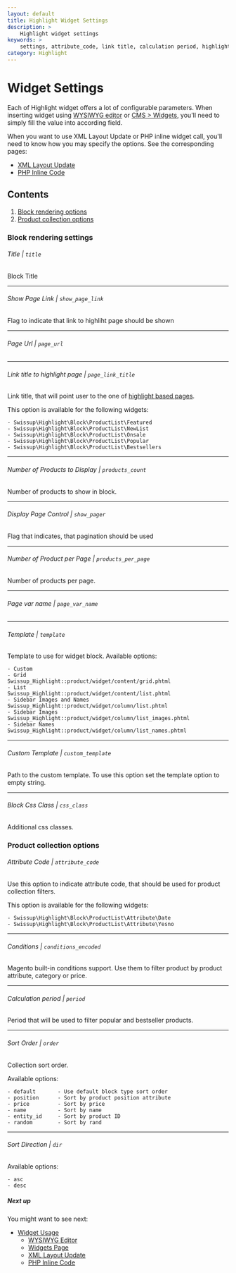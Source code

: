 ```yaml
---
layout: default
title: Highlight Widget Settings
description: >
    Highlight widget settings
keywords: >
    settings, attribute_code, link title, calculation period, highlight sort order
category: Highlight
---
```


# Widget Settings

Each of Highlight widget offers a lot of configurable parameters. When 
inserting widget using [WYSIWYG editor][usage_wysiwyg_editor] or 
[CMS > Widgets][usage_widgets_page], you'll need to simply fill the value into
according field.

When you want to use XML Layout Update or PHP inline widget call, you'll need to 
know how you may specify the options. See the corresponding pages:

- [XML Layout Update][usage_xml_update]
- [PHP Inline Code][usage_php]

## Contents

1. [Block rendering options](#block-rendering-options)
2. [Product collection options](#product-collection-options)

### Block rendering settings

###### Title | `title`

Block Title

---

###### Show Page Link | `show_page_link`

Flag to indicate that link to highliht page should be shown

---

###### Page Url | `page_url`



---

###### Link title to highlight page | `page_link_title`

Link title, that will point user to the one of [highlight based pages][pages].

This option is available for the following widgets:

```
- Swissup\Highlight\Block\ProductList\Featured
- Swissup\Highlight\Block\ProductList\NewList
- Swissup\Highlight\Block\ProductList\Onsale
- Swissup\Highlight\Block\ProductList\Popular
- Swissup\Highlight\Block\ProductList\Bestsellers
```

---

###### Number of Products to Display | `products_count`

Number of products to show in block.

---

###### Display Page Control | `show_pager`

Flag that indicates, that pagination should be used

---

###### Number of Product per Page | `products_per_page`

Number of products per page.

---

###### Page var name | `page_var_name`



---

###### Template | `template`

Template to use for widget block. Available options:

```
- Custom                    
- Grid                      Swissup_Highlight::product/widget/content/grid.phtml
- List                      Swissup_Highlight::product/widget/content/list.phtml
- Sidebar Images and Names  Swissup_Highlight::product/widget/column/list.phtml
- Sidebar Images            Swissup_Highlight::product/widget/column/list_images.phtml
- Sidebar Names             Swissup_Highlight::product/widget/column/list_names.phtml
```

---

###### Custom Template | `custom_template`

Path to the custom template. To use this option set the template option to empty 
string.

---

###### Block Css Class | `css_class`

Additional css classes.

### Product collection options

###### Attribute Code | `attribute_code`

Use this option to indicate attribute code, that should be used for product 
collection filters.

This option is available for the following widgets:

```
- Swissup\Highlight\Block\ProductList\Attribute\Date
- Swissup\Highlight\Block\ProductList\Attribute\Yesno
```

---

###### Conditions | `conditions_encoded`

Magento built-in conditions support. Use them to filter product by product 
attribute, category or price.

---

###### Calculation period | `period`

Period that will be used to filter popular and bestseller products.

---

###### Sort Order | `order`

Collection sort order.

Available options:

```
- default       - Use default block type sort order
- position      - Sort by product position attribute
- price         - Sort by price
- name          - Sort by name
- entity_id     - Sort by product ID
- random        - Sort by rand
```

---

###### Sort Direction | `dir`

Available options:

```
- asc
- desc
```

##### Next up

You might want to see next: 

- [Widget Usage](/m2/highlight/widgets/usage/)
    - [WYSIWYG Editor](/m2/highlight/widgets/usage/#wysiwyg-editor)
    - [Widgets Page](/m2/highlight/widgets/usage/#widgets-page)
    - [XML Layout Update](/m2/highlight/widgets/usage/#xml-layout-update)
    - [PHP Inline Code](/m2/highlight/widgets/usage/#php-inline-code)

[pages]: /m2/highlight/pages/
[usage_wysiwyg_editor]: /m2/highlight/widgets/usage/#wysiwyg-editor
[usage_widgets_page]: /m2/highlight/widgets/usage/#widgets-page
[usage_xml_update]: /m2/highlight/widgets/usage/#xml-layout-update
[usage_php]: /m2/highlight/widgets/usage/#php-inline-code
